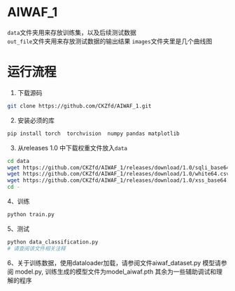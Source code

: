 # AIWAF_1
`data`文件夹用来存放训练集，以及后续测试数据  
`out_file`文件夹用来存放测试数据的输出结果
`images`文件夹里是几个曲线图
# 运行流程
1. 下载源码  
```bash
git clone https://github.com/CKZfd/AIWAF_1.git
```
2. 安装必须的库
```bash
pip install torch  torchvision  numpy pandas matplotlib
```
3. 从releases 1.0 中下载权重文件放入`data`  
```bash
cd data
wget https://github.com/CKZfd/AIWAF_1/releases/download/1.0/sqli_base64.csv
wget https://github.com/CKZfd/AIWAF_1/releases/download/1.0/white64.csv
wget https://github.com/CKZfd/AIWAF_1/releases/download/1.0/xss_base64.csv
cd -
```
4、训练
```bash
python train.py
```
5、测试
```bash
python data_classification.py
# 请查阅该文件相关注释
```
6、关于训练数据，使用dataloader加载，请参阅文件aiwaf_dataset.py
模型请参阅 model.py, 训练生成的模型文件为model_aiwaf.pth
其余为一些辅助调试和理解的程序


